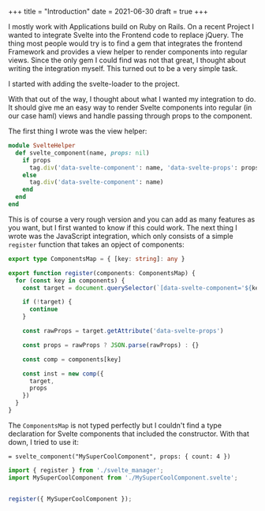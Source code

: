 +++
title = "Introduction"
date = 2021-06-30
draft = true
+++

I mostly work with Applications build on Ruby on Rails. On a recent Project I wanted to integrate Svelte into the Frontend code to replace jQuery. The thing most people would try is to find a gem that integrates the frontend Framework and provides a view helper to render components into regular views. Since the only gem I could find was not that great, I thought about writing the integration myself. This turned out to be a very simple task.

I started with adding the svelte-loader to the project.

With that out of the way, I thought about what I wanted my integration to do. It should give me an easy way to render Svelte components into regular (in our case haml) views and handle passing through props to the component.

The first thing I wrote was the view helper:

```ruby
module SvelteHelper
  def svelte_component(name, props: nil)
    if props
      tag.div('data-svelte-component': name, 'data-svelte-props': props.to_json)
    else
      tag.div('data-svelte-component': name)
    end
  end
end
```

This is of course a very rough version and you can add as many features as you want, but I first wanted to know if this could work. The next thing I wrote was the JavaScript integration, which only consists of a simple `register` function that takes an opject of components:

```typescript
export type ComponentsMap = { [key: string]: any }

export function register(components: ComponentsMap) {
  for (const key in components) {
    const target = document.querySelector(`[data-svelte-component='${key}']`)

    if (!target) {
      continue
    }

    const rawProps = target.getAttribute('data-svelte-props')

    const props = rawProps ? JSON.parse(rawProps) : {}

    const comp = components[key]

    const inst = new comp({
      target,
      props
    })
  }
}
```

The `ComponentsMap` is not typed perfectly but I couldn't find a type declaration for Svelte components that included the constructor. With that down, I tried to use it:

```haml
= svelte_component("MySuperCoolComponent", props: { count: 4 })
```

```typescript
import { register } from './svelte_manager';
import MySuperCoolComponent from './MySuperCoolComponent.svelte';


register({ MySuperCoolComponent });
```

